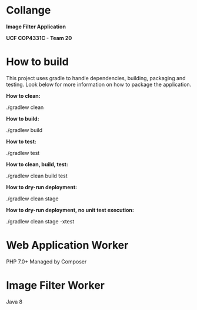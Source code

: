 # Collange
**Image Filter Application**

**UCF COP4331C - Team 20**


# How to build
This project uses gradle to handle dependencies, building, packaging and testing. Look below for more information on how to package the application.

**How to clean:**

./gradlew clean

**How to build:**

./gradlew build

**How to test:**

./gradlew test

**How to clean, build, test:**

./gradlew clean build test

**How to dry-run deployment:**

./gradlew clean stage

**How to dry-run deployment, no unit test execution:**

./gradlew clean stage -xtest



# Web Application Worker
PHP 7.0+ Managed by Composer


# Image Filter Worker
Java 8

